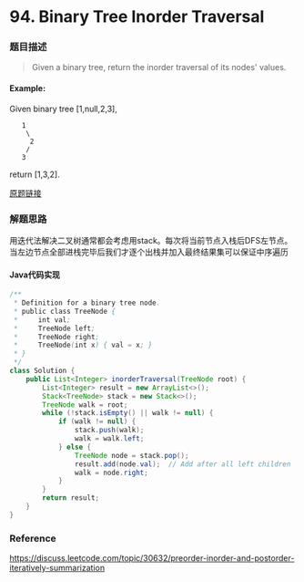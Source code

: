 # 94. Binary Tree Inorder Traversal

### 题目描述

> Given a binary tree, return the inorder traversal of its nodes' values.

#### Example:
Given binary tree [1,null,2,3],

```
   1
    \
     2
    /
   3
 ```

return [1,3,2].

[原题链接](https://leetcode.com/problems/binary-tree-inorder-traversal/description/)

### 解题思路

用迭代法解决二叉树通常都会考虑用stack。每次将当前节点入栈后DFS左节点。当左边节点全部进栈完毕后我们才逐个出栈并加入最终结果集可以保证中序遍历

#### Java代码实现
``` java
/**
 * Definition for a binary tree node.
 * public class TreeNode {
 *     int val;
 *     TreeNode left;
 *     TreeNode right;
 *     TreeNode(int x) { val = x; }
 * }
 */
class Solution {
    public List<Integer> inorderTraversal(TreeNode root) {
        List<Integer> result = new ArrayList<>();
        Stack<TreeNode> stack = new Stack<>();
        TreeNode walk = root;
        while (!stack.isEmpty() || walk != null) {
            if (walk != null) {
                stack.push(walk);
                walk = walk.left;
            } else {
                TreeNode node = stack.pop();
                result.add(node.val);  // Add after all left children
                walk = node.right;   
            }
        }
        return result;
    }
}
```

### Reference
https://discuss.leetcode.com/topic/30632/preorder-inorder-and-postorder-iteratively-summarization